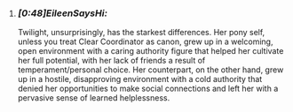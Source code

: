 1. ### _[_0:48_]_EileenSaysHi_:_ 
    
    Twilight, unsurprisingly, has the starkest differences. Her pony self, unless you treat Clear Coordinator as canon, grew up in a welcoming, open environment with a caring authority figure that helped her cultivate her full potential, with her lack of friends a result of temperament/personal choice. Her counterpart, on the other hand, grew up in a hostile, disapproving environment with a cold authority that denied her opportunities to make social connections and left her with a pervasive sense of learned helplessness.